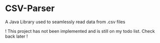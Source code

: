 # CSV-Parser
A Java Library used to seamlessly read data from .csv files

! This project has not been implemented and is still on my todo list. Check back later !
